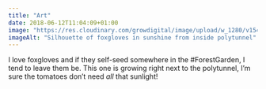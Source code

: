 ```yaml
---
title: "Art"
date: 2018-06-12T11:04:09+01:00
image: "https://res.cloudinary.com/growdigital/image/upload/w_1280/v1544219659/foxgloves-28863379968.jpg"
imageAlt: "Silhouette of foxgloves in sunshine from inside polytunnel"
---
```


I love foxgloves and if they self-seed somewhere in the #ForestGarden, I tend to leave them be. This one is growing right next to the polytunnel, I’m sure the tomatoes don’t need _all_ that sunlight!
